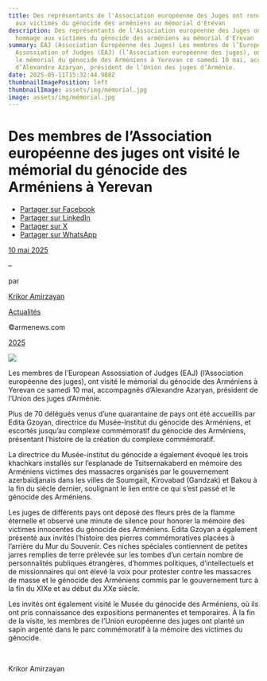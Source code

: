 ```yaml
---
title: Des représentants de l'Association européenne des Juges ont rendu hommage
  aux victimes du génocide des arméniens au mémorial d'Erevan
description: Des représentants de l'Association européenne des Juges ont rendu
  hommage aux victimes du génocide des arméniens au mémorial d'Erevan
summary: EAJ (Association Européenne des Juges) Les membres de l’European
  Assossiation of Judges (EAJ) (l’Association européenne des juges), ont visité
  le mémorial du génocide des Arméniens à Yerevan ce samedi 10 mai, accompagnés
  d’Alexandre Azaryan, président de l’Union des juges d’Arménie.
date: 2025-05-11T15:32:44.988Z
thumbnailImagePosition: left
thumbnailImage: assets/img/mémorial.jpg
image: assets/img/mémorial.jpg
---
```

<!--StartFragment-->

# Des membres de l’Association européenne des juges ont visité le mémorial du génocide des Arméniens à Yerevan

* [Partager sur Facebook](https://www.facebook.com/sharer/sharer.php?u=https%3A%2F%2Fwww.armenews.com%2Fdes-membres-de-lassociation-europeenne-des-juges-ont-visite-le-memorial-du-genocide-des-armeniens-a-yerevan%2F&title=Des%20membres%20de%20l%26rsquo%3BAssociation%20europ%C3%A9enne%20des%20juges%20ont%20visit%C3%A9%20le%20m%C3%A9morial%20du%20g%C3%A9nocide%20des%20Arm%C3%A9niens%20%C3%A0%20Yerevan)
* [Partager sur LinkedIn](https://www.linkedin.com/shareArticle?mini=true&url=https%3A%2F%2Fwww.armenews.com%2Fdes-membres-de-lassociation-europeenne-des-juges-ont-visite-le-memorial-du-genocide-des-armeniens-a-yerevan%2F&title=Des%20membres%20de%20l%26rsquo%3BAssociation%20europ%C3%A9enne%20des%20juges%20ont%20visit%C3%A9%20le%20m%C3%A9morial%20du%20g%C3%A9nocide%20des%20Arm%C3%A9niens%20%C3%A0%20Yerevan)
* [Partager sur X](https://x.com/share?url=https%3A%2F%2Fwww.armenews.com%2Fdes-membres-de-lassociation-europeenne-des-juges-ont-visite-le-memorial-du-genocide-des-armeniens-a-yerevan%2F&text=Des%20membres%20de%20l%26rsquo%3BAssociation%20europ%C3%A9enne%20des%20juges%20ont%20visit%C3%A9%20le%20m%C3%A9morial%20du%20g%C3%A9nocide%20des%20Arm%C3%A9niens%20%C3%A0%20Yerevan)
* [Partager sur WhatsApp](https://api.whatsapp.com/send?text=Des%20membres%20de%20l%26rsquo%3BAssociation%20europ%C3%A9enne%20des%20juges%20ont%20visit%C3%A9%20le%20m%C3%A9morial%20du%20g%C3%A9nocide%20des%20Arm%C3%A9niens%20%C3%A0%20Yerevan%20%E2%80%94%20https%3A%2F%2Fwww.armenews.com%2Fdes-membres-de-lassociation-europeenne-des-juges-ont-visite-le-memorial-du-genocide-des-armeniens-a-yerevan%2F)

[10 mai 2025](https://www.armenews.com/des-membres-de-lassociation-europeenne-des-juges-ont-visite-le-memorial-du-genocide-des-armeniens-a-yerevan/)

–

par

[Krikor Amirzayan](https://www.armenews.com/author/krikor56/)

[Actualités](https://www.armenews.com/categorie/actualites/)

©armenews.com

[2025](https://www.armenews.com/des-membres-de-lassociation-europeenne-des-juges-ont-visite-le-memorial-du-genocide-des-armeniens-a-yerevan/)

![](https://www.armenews.com/wp-content/uploads/2025/05/4445.jpg)

Les membres de l’European Assossiation of Judges (EAJ) (l’Association européenne des juges), ont visité le mémorial du génocide des Arméniens à Yerevan ce samedi 10 mai, accompagnés d’Alexandre Azaryan, président de l’Union des juges d’Arménie.

Plus de 70 délégués venus d’une quarantaine de pays ont été accueillis par Edita Gzoyan, directrice du Musée-Institut du génocide des Arméniens, et escortés jusqu’au complexe commémoratif du génocide des Arméniens, présentant l’histoire de la création du complexe commémoratif.

La directrice du Musée-institut du génocide a également évoqué les trois khachkars installés sur l’esplanade de Tsitsernakaberd en mémoire des Arméniens victimes des massacres organisés par le gouvernement azerbaïdjanais dans les villes de Soumgaït, Kirovabad (Gandzak) et Bakou à la fin du siècle dernier, soulignant le lien entre ce qui s’est passé et le génocide des Arméniens.

Les juges de différents pays ont déposé des fleurs près de la flamme éternelle et observé une minute de silence pour honorer la mémoire des victimes innocentes du génocide des Arméniens. Edita Gzoyan a également présenté aux invités l’histoire des pierres commémoratives placées à l’arrière du Mur du Souvenir. Ces niches spéciales contiennent de petites jarres remplies de terre prélevée sur les tombes d’un certain nombre de personnalités publiques étrangères, d’hommes politiques, d’intellectuels et de missionnaires qui ont élevé la voix pour protester contre les massacres de masse et le génocide des Arméniens commis par le gouvernement turc à la fin du XIXe et au début du XXe siècle.

Les invités ont également visité le Musée du génocide des Arméniens, où ils ont pris connaissance des expositions permanentes et temporaires. À la fin de la visite, les membres de l’Union européenne des juges ont planté un sapin argenté dans le parc commémoratif à la mémoire des victimes du génocide.

 

Krikor Amirzayan



<!--EndFragment-->